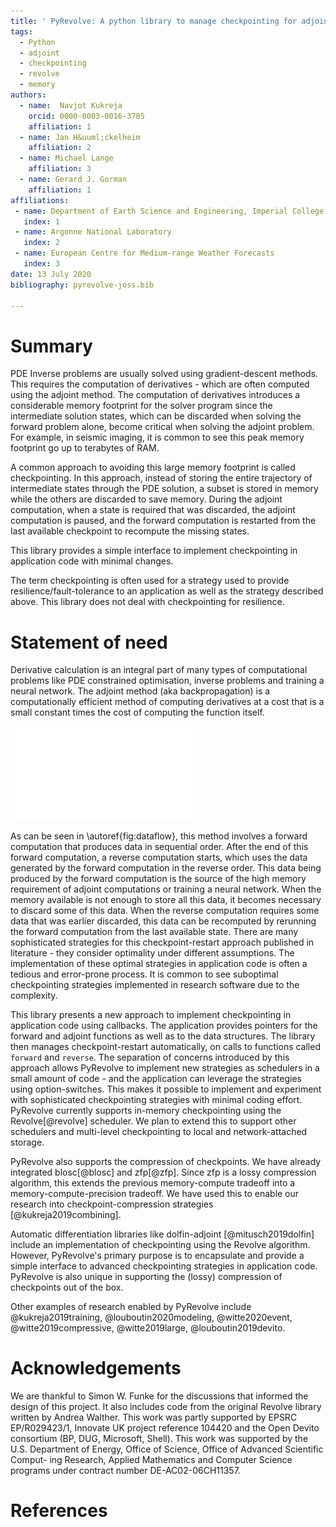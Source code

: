 ```yaml
---
title: ' PyRevolve: A python library to manage checkpointing for adjoints '
tags:
  - Python
  - adjoint
  - checkpointing
  - revolve
  - memory
authors:
  - name:  Navjot Kukreja
    orcid: 0000-0003-0016-3785
    affiliation: 1
  - name: Jan H&uuml;ckelheim
    affiliation: 2
  - name: Michael Lange
    affiliation: 3
  - name: Gerard J. Gorman
    affiliation: 1
affiliations:
 - name: Department of Earth Science and Engineering, Imperial College London
   index: 1
 - name: Argonne National Laboratory
   index: 2
 - name: European Centre for Medium-range Weather Forecasts
   index: 3
date: 13 July 2020
bibliography: pyrevolve-joss.bib

---
```




# Summary

PDE Inverse problems are usually solved using gradient-descent methods. This requires the computation of derivatives - which are often computed using the adjoint method. The computation of derivatives introduces a considerable memory footprint for the solver program since the intermediate solution states, which can be discarded when solving the forward problem alone, become critical when solving the adjoint problem. For example, in seismic imaging, it is common to see this peak memory footprint go up to terabytes of RAM. 

A common approach to avoiding this large memory footprint is called checkpointing. In this approach, instead of storing the entire trajectory of intermediate states through the PDE solution, a subset is stored in memory while the others are discarded to save memory. During the adjoint computation, when a state is required that was discarded, the adjoint computation is paused, and the forward computation is restarted from the last available checkpoint to recompute the missing states.

This library provides a simple interface to implement checkpointing in application code with minimal changes.

The term checkpointing is often used for a strategy used to provide resilience/fault-tolerance to an application as well as the strategy described above. This library does not deal with checkpointing for resilience.

# Statement of need
Derivative calculation is an integral part of many types of computational problems like PDE constrained optimisation, inverse problems and training a neural network. The adjoint method (aka backpropagation) is a computationally efficient method of computing derivatives at a cost that is a small constant times the cost of computing the function itself. 

![Data flow for derivative computations using the adjoint method \label{fig:dataflow}](dataflow.pdf)

As can be seen in \autoref{fig:dataflow}, this method involves a forward computation that produces data in sequential order. After the end of this forward computation, a reverse computation starts, which uses the data generated by the forward computation in the reverse order. This data being produced by the forward computation is the source of the high memory requirement of adjoint computations or training a neural network. When the memory available is not enough to store all this data, it becomes necessary to discard some of this data. When the reverse computation requires some data that was earlier discarded, this data can be recomputed by rerunning the forward computation from the last available state. There are many sophisticated strategies for this checkpoint-restart approach published in literature - they consider optimality under different assumptions. The implementation of these optimal strategies in application code is often a tedious and error-prone process. It is common to see suboptimal checkpointing strategies implemented in research software due to the complexity. 

This library presents a new approach to implement checkpointing in application code using callbacks. The application provides pointers for the forward and adjoint functions as well as to the data structures. The library then manages checkpoint-restart automatically, on calls to functions called `forward` and `reverse`. The separation of concerns introduced by this approach allows PyRevolve to implement new strategies as schedulers in a small amount of code - and the application can leverage the strategies using option-switches. This makes it possible to implement and experiment with sophisticated checkpointing strategies with minimal coding effort. PyRevolve currently supports in-memory checkpointing using the Revolve[@revolve] scheduler. We plan to extend this to support other schedulers and multi-level checkpointing to local and network-attached storage. 

PyRevolve also supports the compression of checkpoints. We have already integrated blosc[@blosc] and zfp[@zfp]. Since zfp is a lossy compression algorithm, this extends the previous memory-compute tradeoff into a memory-compute-precision tradeoff. We have used this to enable our research into checkpoint-compression strategies [@kukreja2019combining].

Automatic differentiation libraries like dolfin-adjoint [@mitusch2019dolfin] include an implementation of checkpointing using the Revolve algorithm. However, PyRevolve's primary purpose is to encapsulate and provide a simple interface to advanced checkpointing strategies in application code. PyRevolve is also unique in supporting the (lossy) compression of checkpoints out of the box. 

Other examples of research enabled by PyRevolve include @kukreja2019training, @louboutin2020modeling, @witte2020event, @witte2019compressive, @witte2019large, @louboutin2019devito. 

# Acknowledgements

We are thankful to Simon W. Funke for the discussions that informed the design of this project. It also includes code from the original Revolve library written by Andrea Walther. This work was partly supported by EPSRC EP/R029423/1, Innovate UK project reference 104420 and the Open Devito consortium (BP, DUG, Microsoft, Shell). This work was supported by the U.S. Department of Energy, Office of Science, Office of Advanced Scientific Comput- ing Research, Applied Mathematics and Computer Science programs under contract number DE-AC02-06CH11357.

# References
